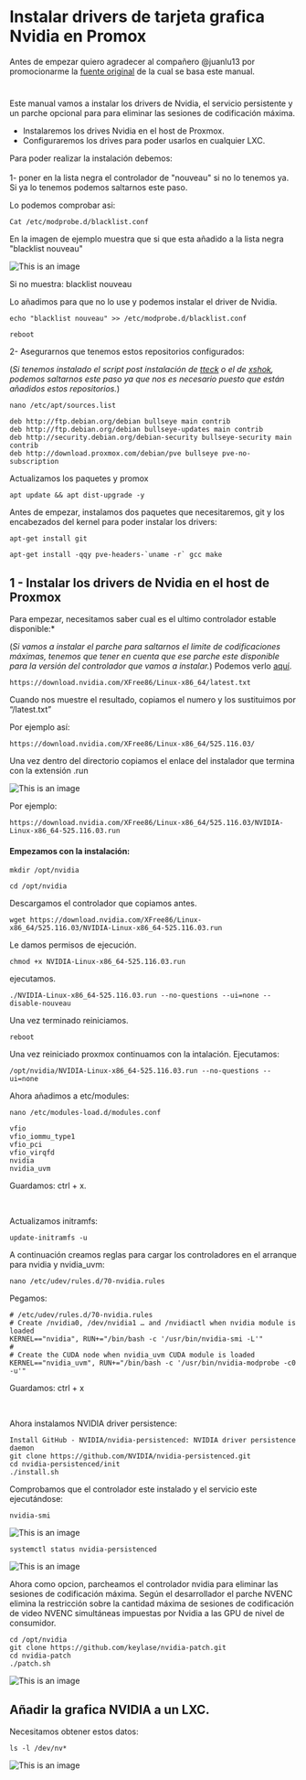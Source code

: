 # Instalar drivers de tarjeta grafica Nvidia en Promox
Antes de empezar quiero agradecer al compañero @juanlu13 por promocionarme la [fuente original](https://forums.plex.tv/t/plex-hw-acceleration-in-lxc-container-anyone-with-success/219289/34?utm_source=pocket_mylist) de la cual se basa este manual. 
#
Este manual vamos a instalar los drivers de Nvidia, el servicio persistente y un parche opcional para para eliminar las sesiones de codificación máxima.


- Instalaremos los drives Nvidia en el host de Proxmox.
-	Configuraremos los drives para poder usarlos en cualquier LXC.

Para poder realizar la instalación debemos:
<br>
<br>
1- poner en la lista negra el controlador de "nouveau" si no lo tenemos ya. Si ya lo tenemos podemos saltarnos este paso.

Lo podemos comprobar asi: 
```
Cat /etc/modprobe.d/blacklist.conf
```
En la imagen de ejemplo muestra que si que esta añadido a la lista negra "blacklist nouveau"

![This is an image](nvidia-2.png)

Si no muestra: blacklist nouveau

Lo añadimos para que no lo use y podemos instalar el driver de Nvidia.

```
echo "blacklist nouveau" >> /etc/modprobe.d/blacklist.conf
```
```
reboot
```

2- Asegurarnos que tenemos estos repositorios configurados:

(*Si tenemos instalado el script post instalación de  [tteck](https://tteck.github.io/Proxmox/) o el de [xshok](https://github.com/extremeshok/xshok-proxmox), podemos saltarnos este paso ya que nos es necesario puesto que están añadidos estos repositorios.*)

```
nano /etc/apt/sources.list
```
```
deb http://ftp.debian.org/debian bullseye main contrib
deb http://ftp.debian.org/debian bullseye-updates main contrib
deb http://security.debian.org/debian-security bullseye-security main contrib
deb http://download.proxmox.com/debian/pve bullseye pve-no-subscription
```
Actualizamos los paquetes y promox

```
apt update && apt dist-upgrade -y
```

Antes de empezar, instalamos dos paquetes que necesitaremos, git y los encabezados del kernel para poder instalar los drivers:

```
apt-get install git
```
```
apt-get install -qqy pve-headers-`uname -r` gcc make 
```
## 1 - Instalar los drivers de Nvidia en el host de Proxmox

Para empezar, necesitamos saber cual es el ultimo controlador estable disponible:*
<br>

(*Si vamos a instalar el parche para saltarnos el limite de codificaciones máximas, tenemos que tener en cuenta que ese parche este disponible para la versión del controlador que vamos a instalar.*) Podemos verlo [aquí](https://github.com/keylase/nvidia-patch).
```
https://download.nvidia.com/XFree86/Linux-x86_64/latest.txt 
```
Cuando nos muestre el resultado, copiamos el numero y los sustituimos por “/latest.txt”

Por ejemplo así: 

```
https://download.nvidia.com/XFree86/Linux-x86_64/525.116.03/
```

Una vez dentro del directorio copiamos el enlace del instalador que termina con la extensión .run


![This is an image](nvidia-1.png)


Por ejemplo:
```
https://download.nvidia.com/XFree86/Linux-x86_64/525.116.03/NVIDIA-Linux-x86_64-525.116.03.run
```

#### Empezamos con la instalación:

```
mkdir /opt/nvidia
```
```
cd /opt/nvidia
```
Descargamos el controlador que copiamos antes.
```
wget https://download.nvidia.com/XFree86/Linux-x86_64/525.116.03/NVIDIA-Linux-x86_64-525.116.03.run
```
Le damos permisos de ejecución.
```
chmod +x NVIDIA-Linux-x86_64-525.116.03.run
```
ejecutamos.
```
./NVIDIA-Linux-x86_64-525.116.03.run --no-questions --ui=none --disable-nouveau
```
Una vez terminado reiniciamos.
```
reboot
```
Una vez reiniciado proxmox continuamos con la intalación. Ejecutamos:
```
/opt/nvidia/NVIDIA-Linux-x86_64-525.116.03.run --no-questions --ui=none
```

Ahora añadimos a etc/modules:
```
nano /etc/modules-load.d/modules.conf
```
```
vfio
vfio_iommu_type1
vfio_pci
vfio_virqfd
nvidia
nvidia_uvm
```
Guardamos:
ctrl + x.

<br>

Actualizamos initramfs:
```
update-initramfs -u
```
A continuación creamos reglas para cargar los controladores en el arranque para nvidia y nvidia_uvm:
```
nano /etc/udev/rules.d/70-nvidia.rules
```
Pegamos:
```
# /etc/udev/rules.d/70-nvidia.rules
# Create /nvidia0, /dev/nvidia1 … and /nvidiactl when nvidia module is loaded
KERNEL=="nvidia", RUN+="/bin/bash -c '/usr/bin/nvidia-smi -L'"
#
# Create the CUDA node when nvidia_uvm CUDA module is loaded
KERNEL=="nvidia_uvm", RUN+="/bin/bash -c '/usr/bin/nvidia-modprobe -c0 -u'"
```
Guardamos: ctrl + x

<br>

Ahora instalamos NVIDIA driver persistence:
```
Install GitHub - NVIDIA/nvidia-persistenced: NVIDIA driver persistence daemon
git clone https://github.com/NVIDIA/nvidia-persistenced.git
cd nvidia-persistenced/init
./install.sh
```
Comprobamos que el controlador este instalado y el servicio este ejecutándose:
```
nvidia-smi
```
![This is an image](nvidia-3.png)
```
systemctl status nvidia-persistenced
```
![This is an image](nvidia-4.png)

Ahora como opcion, parcheamos el controlador nvidia para eliminar las sesiones de codificación máxima. Según el desarrollador el parche NVENC elimina la restricción sobre la cantidad máxima de sesiones de codificación de video NVENC simultáneas impuestas por Nvidia a las GPU de nivel de consumidor.

```
cd /opt/nvidia
git clone https://github.com/keylase/nvidia-patch.git
cd nvidia-patch
./patch.sh
```
![This is an image](nvidia-5.png)

## Añadir la grafica NVIDIA a un LXC.

Necesitamos obtener estos datos:
```
ls -l /dev/nv*
```
![This is an image](nvidia3.png)

